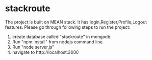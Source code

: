 # stackroute 
The project is built on MEAN stack. It has login,Register,Profile,Logout features.
Please go through following steps to run the project:
1) create database called "stackroute" in mongodb.
2) Run "npm install" from nodejs command line.
3) Run "node server.js"
4) navigate to http://localhost:3000
